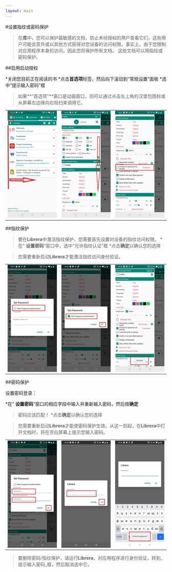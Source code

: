 ```yaml
---
layout: main
---
```


#设置指纹或密码保护

>在**库**中，您可以保护最敏感的文档，防止未经授权的用户查看它们，这些用户可能会意外或以其他方式获得对您设备的访问权限。事实上，由于您限制对应用程序本身的访问，因此您将保护所有文档。
这些文档可以用指纹或密码保护。

##启用启动授权

*关闭您目前正在阅读的书
*点击**首选项**标签，然后向下滚动到“常规设置”面板
*选中“提示输入密码”框
>如果**“首选项”**窗口是动画窗口，则可以通过点击左上角的汉堡包图标或从屏幕左边缘向右轻扫来调用它。

||||
|-|-|-|
|![](1.jpg)|![](2.jpg)|![](3.jpg)|

##指纹保护

>要在**Librera**中激活指纹保护，您需要首先设置对设备的指纹访问权限。
*在“ **设置密码**”窗口中，选中“允许指纹认证”框
*点击**确定**以确认您的选择

>您需要重新启动**Librera**才能激活指纹访问身份验证。

||||
|-|-|-|
|![](4.jpg)|![](5.jpg)|![](7.jpg)|

##密码保护

设置密码登录：

*在“ **设置密码**”窗口的相应字段中输入并重新输入密码，然后按**确定**
>密码应该匹配！
*点击**确定**以确认您的选择

>您需要重新启动**Librera**才能使密码保护生效。从这一刻起，在**Librera**中打开文档时，将在空白屏幕上提示您输入密码。

||||
|-|-|-|
|![](6.jpg)|![](8.jpg)|![](10.jpg)|

>要删除密码/指纹保护，请运行**Librera**，对应用程序进行身份验证，转到_提示输入密码_框，然后取消选中它。
